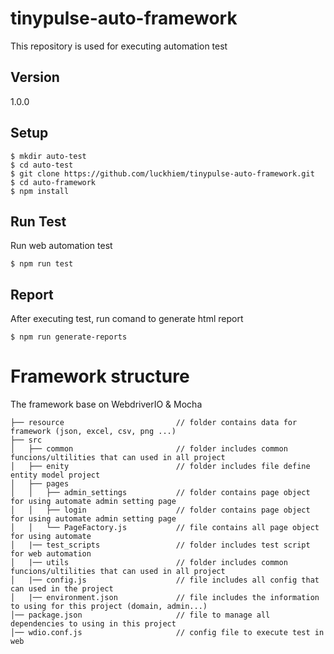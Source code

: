 # tinypulse-auto-framework
This repository is used for executing automation test

## Version
1.0.0

## Setup
```
$ mkdir auto-test
$ cd auto-test
$ git clone https://github.com/luckhiem/tinypulse-auto-framework.git
$ cd auto-framework
$ npm install
```
## Run Test
Run web automation test
```
$ npm run test
 ```
## Report
After executing test, run comand to generate html report
```
$ npm run generate-reports
``` 
# Framework structure
The framework base on WebdriverIO & Mocha
```
├── resource                         // folder contains data for framework (json, excel, csv, png ...)        
├── src
│   ├── common                       // folder includes common funcions/ultilities that can used in all project
│   ├── enity                        // folder includes file define entity model project
│   ├── pages
│   │   ├── admin_settings           // folder contains page object for using automate admin setting page
│   │   ├── login                    // folder contains page object for using automate admin setting page
│   │   └── PageFactory.js           // file contains all page object for using automate
│   |── test_scripts                 // folder includes test script for web automation
│   |── utils                        // folder includes common funcions/ultilities that can used in all project
│   |── config.js                    // file includes all config that can used in the project
│   |── environment.json             // file includes the information to using for this project (domain, admin...)
│── package.json                     // file to manage all dependencies to using in this project
│── wdio.conf.js                     // config file to execute test in web
```
